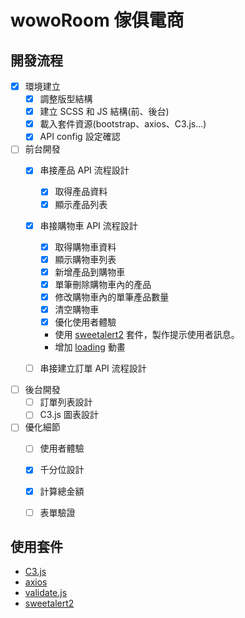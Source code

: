 

# wowoRoom 傢俱電商


## 開發流程
- [x] 環境建立
    - [x] 調整版型結構
    - [x] 建立 SCSS 和 JS 結構(前、後台)
    - [x] 載入套件資源(bootstrap、axios、C3.js...)
    - [x] API config 設定確認

- [ ] 前台開發
    - [x] 串接產品 API 流程設計
        - [x] 取得產品資料
        - [x] 顯示產品列表
 
    - [x] 串接購物車 API 流程設計
 
        - [x] 取得購物車資料
        - [x] 顯示購物車列表
        - [x] 新增產品到購物車
        - [x] 單筆刪除購物車內的產品
        - [x] 修改購物車內的單筆產品數量
        - [x] 清空購物車
        - [x] 優化使用者體驗
        - 使用 [sweetalert2](https://sweetalert2.github.io/#usage) 套件，製作提示使用者訊息。
        - 增加 [loading](https://loading.io/) 動畫
  
    - [ ] 串接建立訂單 API 流程設計

- [ ] 後台開發
    - [ ] 訂單列表設計
    - [ ] C3.js 圖表設計

- [ ] 優化細節
    - [ ] 使用者體驗
    - [x] 千分位設計
    - [x] 計算總金額
    - [ ] 表單驗證


## 使用套件
- [C3.js](https://c3js.org/)
- [axios](https://github.com/axios/axios)
- [validate.js](https://validatejs.org/)
- [sweetalert2](https://sweetalert2.github.io/)